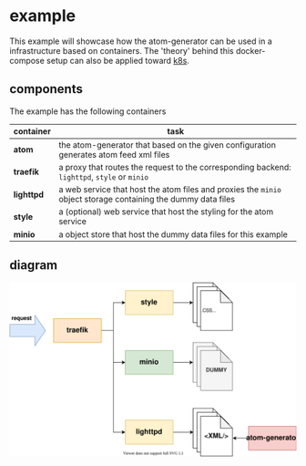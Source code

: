 # example

This example will showcase how the atom-generator can be used in a infrastructure based on containers. The 'theory' behind this docker-compose setup can also be applied toward [k8s](https://kubernetes.io/).

## components

The example has the following containers

| container | task |
| --- | --- |
| **atom** | the atom-generator that based on the given configuration generates atom feed xml files |
| **traefik** | a proxy that routes the request to the corresponding backend: ```lighttpd```, ```style``` or ```minio``` |
| **lighttpd** | a web service that host the atom files and proxies the ```minio``` object storage containing the dummy data files |
| **style** | a (optional) web service that host the styling for the atom service |
| **minio** | a object store that host the dummy data files for this example |

## diagram

![diagram](images/diagram.svg)
